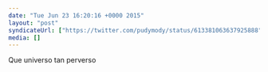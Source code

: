 ```yaml
---
date: "Tue Jun 23 16:20:16 +0000 2015"
layout: "post"
syndicateUrl: ["https://twitter.com/pudymody/status/613381063637925888"]
media: []
---
```

Que universo tan perverso